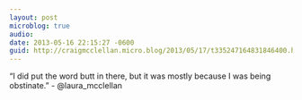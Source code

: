 ```yaml
---
layout: post
microblog: true
audio: 
date: 2013-05-16 22:15:27 -0600
guid: http://craigmcclellan.micro.blog/2013/05/17/t335247164831846400.html
---
```

“I did put the word butt in there, but it was mostly because I was being obstinate.” - @laura_mcclellan
